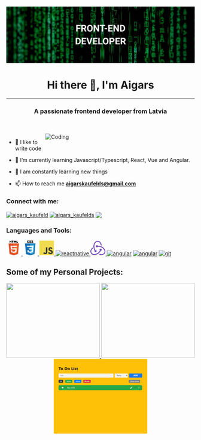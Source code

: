 ![MasterHead](assets/Banner.jpg)

<h1 align="center"> Hi there 👋, I'm Aigars </h1>
<hr>
<h3 align="center">A passionate frontend developer from Latvia</h3>
<br><br>
<img align="right" alt="Coding" width="400" src="https://cdn.dribbble.com/users/1162077/screenshots/3848914/programmer.gif">

- 💪 I like to write code

- 🚀 I’m currently learning Javascript/Typescript, React, Vue and Angular.

- 🔭 I am constantly learning new things

- 📫 How to reach me **aigarskaufelds@gmail.com**

<h3 align="left">Connect with me:</h3>
<p align="left">

<a href="https://www.linkedin.com/in/aigars-kaufelds/" target="blank"><img align="center" src="https://raw.githubusercontent.com/rahuldkjain/github-profile-readme-generator/master/src/images/icons/Social/linked-in-alt.svg" alt="aigars_kaufeld" height="30" width="40" /></a>
<a href="https://www.instagram.com/aigar_95/" target="blank"><img align="center" src="https://raw.githubusercontent.com/rahuldkjain/github-profile-readme-generator/master/src/images/icons/Social/instagram.svg" alt="aigars_kaufelds" height="30" width="40" /></a>
<a href="mailto:aigarskaufelds@gmail.com" target="_blank" title="Gmail"><img align="center" src="https://cpng.pikpng.com/pngl/s/119-1196856_gmail-may-have-self-destructing-confidential-emails-logo.png" height="40"/></a>
</p>

<h3 align="left">Languages and Tools:</h3>
<p>
<a href="https://www.w3.org/html/" target="_blank" rel="noreferrer"> <img src="https://raw.githubusercontent.com/devicons/devicon/master/icons/html5/html5-original-wordmark.svg" alt="html5" width="40" height="40"/> </a>
<a href="https://www.w3schools.com/css/" target="_blank" rel="noreferrer"> <img src="https://raw.githubusercontent.com/devicons/devicon/master/icons/css3/css3-original-wordmark.svg" alt="css3" width="40" height="40"/> </a>
<a href="https://developer.mozilla.org/en-US/docs/Web/JavaScript" target="_blank" rel="noreferrer"> <img src="https://raw.githubusercontent.com/devicons/devicon/master/icons/javascript/javascript-original.svg" alt="javascript" width="40" height="40"/> </a>
<a href="https://reactnative.dev/" target="_blank" rel="noreferrer"> <img src="https://reactnative.dev/img/header_logo.svg" alt="reactnative" width="40" height="40"/> </a>
<a href="https://redux.js.org" target="_blank" rel="noreferrer"> <img src="https://raw.githubusercontent.com/devicons/devicon/master/icons/redux/redux-original.svg" alt="redux" width="40" height="40"/> </a>
<a href="https://vuejs.org/" target="_blank" rel="noreferrer"> <img src="https://vuejs.org/images/logo.svg" alt="angular" width="40" height="40"/></a>
<a href="https://angular.io" target="_blank" rel="noreferrer"> <img src="https://angular.io/assets/images/logos/angular/angular.svg" alt="angular" width="40" height="40"/></a>
<a href="https://git-scm.com/" target="_blank" rel="noreferrer"> <img src="https://www.vectorlogo.zone/logos/git-scm/git-scm-icon.svg" alt="git" width="40" height="40"/> </a>
</p>

<h2> Some of my Personal Projects:</h2>

<p align="center">
  <a href="https://github.com/Aigars95/TipCalculator">
  <img src="assets/gifs/tipCalculator.gif" width="250" height="200"/>
  </a>
  <a href="https://github.com/Aigars95/rock_paper_scissors_lizard_spock">
  <img src="assets/gifs/RockPaper.gif" width="250" height="200"/>
  </a>
  <a href="https://github.com/Aigars95/ToDoList">
  <img src="assets/gifs/TodoList.gif" width="250" height="200"/>
  </a>
</p>

<!--
**Aigars95/Aigars95** is a ✨ _special_ ✨ repository because its `README.md` (this file) appears on your GitHub profile.

Here are some ideas to get you started:

- 🔭 I’m currently working on ...
- 🌱 I’m currently learning ...
- 👯 I’m looking to collaborate on ...
- 🤔 I’m looking for help with ...
- 💬 Ask me about ...
- 📫 How to reach me: ...
- 😄 Pronouns: ...
- ⚡ Fun fact: ...
-->
